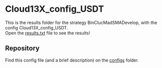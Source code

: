 # Cloud13X_config_USDT

This is the results folder for the strategy BinClucMadSMADevelop, with the config Cloud13X_config_USDT.  
Open the [results.txt](results.txt) file to see the results!
## Repository
Find this config file (and a brief description) on the [configs](/configs) folder.